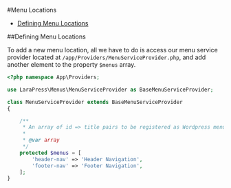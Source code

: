 #Menu Locations

- [Defining Menu Locations](#menu-locations)

<a name="menu-locations"></a>
##Defining Menu Locations

To add a new menu location, all we have to do is access our menu service provider located at `/app/Providers/MenuServiceProvider.php`, 
and add another element to the property `$menus` array.

```php
<?php namespace App\Providers;

use LaraPress\Menus\MenuServiceProvider as BaseMenuServiceProvider;

class MenuServiceProvider extends BaseMenuServiceProvider
{

    /**
     * An array of id => title pairs to be registered as Wordpress menus.
     *
     * @var array
     */
    protected $menus = [
        'header-nav' => 'Header Navigation',
        'footer-nav' => 'Footer Navigation',
    ];
}
```